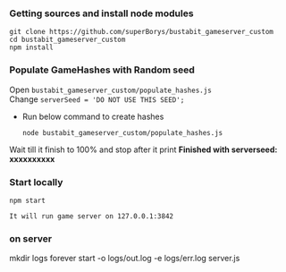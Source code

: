 ### Getting sources and install node modules

    git clone https://github.com/superBorys/bustabit_gameserver_custom
    cd bustabit_gameserver_custom
    npm install

### Populate GameHashes with Random seed

Open `bustabit_gameserver_custom/populate_hashes.js`  
Change `serverSeed = 'DO NOT USE THIS SEED';`

- Run below command to create hashes  

    `node bustabit_gameserver_custom/populate_hashes.js`

Wait till it finish to 100% and stop after it print **Finished with serverseed: xxxxxxxxxx**

### Start locally

    npm start

    It will run game server on 127.0.0.1:3842


### on server

mkdir logs
forever start -o logs/out.log -e logs/err.log server.js